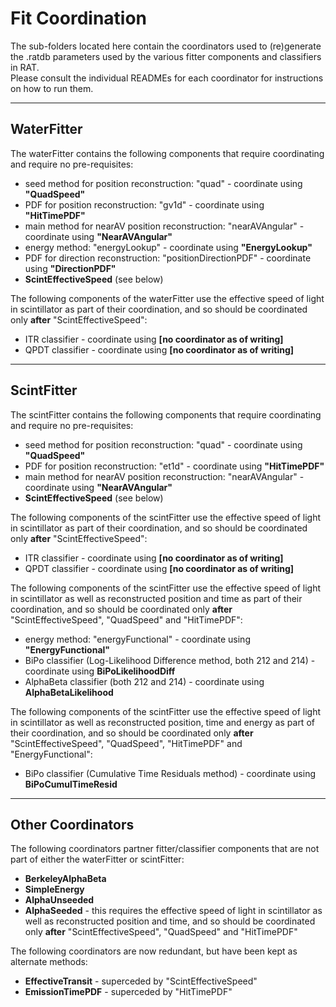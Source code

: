 # Fit Coordination
The sub-folders located here contain the coordinators used to (re)generate the .ratdb parameters used by the various fitter components and classifiers in RAT.    
Please consult the individual READMEs for each coordinator for instructions on how to run them.  

-------------------------

## WaterFitter

The waterFitter contains the following components that require coordinating and require no pre-requisites:  

- seed method for position reconstruction: "quad" - coordinate using **"QuadSpeed"**
- PDF for position reconstruction: "gv1d" - coordinate using **"HitTimePDF"**
- main method for nearAV position reconstruction: "nearAVAngular" - coordinate using **"NearAVAngular"**
- energy method: "energyLookup" - coordinate using **"EnergyLookup"**
- PDF for direction reconstruction: "positionDirectionPDF" - coordinate using **"DirectionPDF"**
- **ScintEffectiveSpeed** (see below)

The following components of the waterFitter use the effective speed of light in scintillator as part of their coordination, and so should be coordinated only **after** "ScintEffectiveSpeed":  

- ITR classifier - coordinate using **[no coordinator as of writing]**
- QPDT classifier - coordinate using **[no coordinator as of writing]**

-------------------------

## ScintFitter

The scintFitter contains the following components that require coordinating and require no pre-requisites:  

- seed method for position reconstruction: "quad" - coordinate using **"QuadSpeed"**
- PDF for position reconstruction: "et1d" - coordinate using **"HitTimePDF"**
- main method for nearAV position reconstruction: "nearAVAngular" - coordinate using **"NearAVAngular"**
- **ScintEffectiveSpeed** (see below)

The following components of the scintFitter use the effective speed of light in scintillator as part of their coordination, and so should be coordinated only **after** "ScintEffectiveSpeed":  

- ITR classifier - coordinate using **[no coordinator as of writing]**
- QPDT classifier - coordinate using **[no coordinator as of writing]**

The following components of the scintFitter use the effective speed of light in scintillator as well as reconstructed position and time as part of their coordination, and so should be coordinated only **after** "ScintEffectiveSpeed", "QuadSpeed" and "HitTimePDF":  

- energy method: "energyFunctional" - coordinate using **"EnergyFunctional"**
- BiPo classifier (Log-Likelihood Difference method, both 212 and 214) - coordinate using **BiPoLikelihoodDiff**
- AlphaBeta classifier (both 212 and 214) - coordinate using **AlphaBetaLikelihood**

The following components of the scintFitter use the effective speed of light in scintillator as well as reconstructed position, time and energy as part of their coordination, and so should be coordinated only **after** "ScintEffectiveSpeed", "QuadSpeed", "HitTimePDF" and "EnergyFunctional":  

- BiPo classifier (Cumulative Time Residuals method) - coordinate using **BiPoCumulTimeResid**

-------------------------

## Other Coordinators

The following coordinators partner fitter/classifier components that are not part of either the waterFitter or scintFitter:  

- **BerkeleyAlphaBeta**
- **SimpleEnergy**
- **AlphaUnseeded**
- **AlphaSeeded** - this requires the effective speed of light in scintillator as well as reconstructed position and time, and so should be coordinated only **after** "ScintEffectiveSpeed", "QuadSpeed" and "HitTimePDF"

The following coordinators are now redundant, but have been kept as alternate methods:  

- **EffectiveTransit** - superceded by "ScintEffectiveSpeed"
- **EmissionTimePDF** - superceded by "HitTimePDF"

